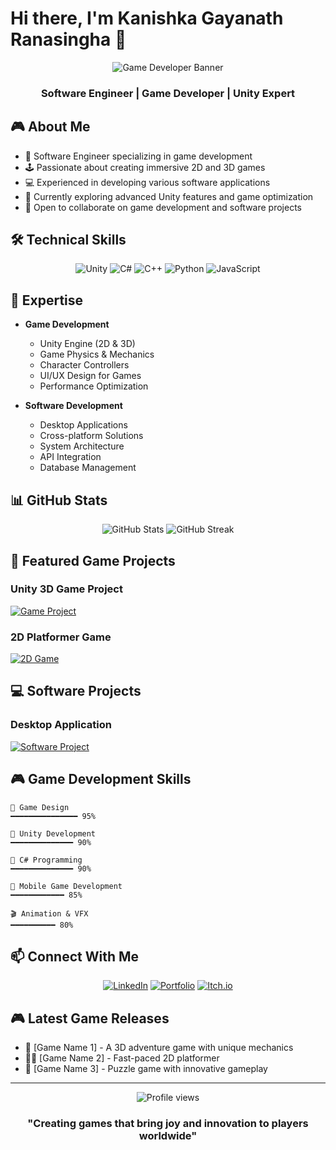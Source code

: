 # Hi there, I'm Kanishka Gayanath Ranasingha 👋 

<div align="center">
  <img src="[/api/placeholder/800/200](https://www.google.com/url?sa=i&url=https%3A%2F%2Fwww.pinterest.com%2Fpin%2Fkg-letter-logo-design-initial-letters-kg-logo-icon-abstract-letter-kg-minimal-logo-design-templat--964474076435882777%2F&psig=AOvVaw0zY8JpxAC1ttpq85-E8A5J&ust=1730741330788000&source=images&cd=vfe&opi=89978449&ved=0CBQQjRxqFwoTCLiV8P7XwIkDFQAAAAAdAAAAABAE)" alt="Game Developer Banner" />
  <h3>Software Engineer | Game Developer | Unity Expert</h3>
</div>

## 🎮 About Me

- 🎯 Software Engineer specializing in game development
- 🕹️ Passionate about creating immersive 2D and 3D games
- 💻 Experienced in developing various software applications
- 🌱 Currently exploring advanced Unity features and game optimization
- 🤝 Open to collaborate on game development and software projects

## 🛠️ Technical Skills

<div align="center">

![Unity](https://img.shields.io/badge/Unity-000000?style=for-the-badge&logo=unity&logoColor=white)
![C#](https://img.shields.io/badge/C%23-239120?style=for-the-badge&logo=c-sharp&logoColor=white)
![C++](https://img.shields.io/badge/C++-00599C?style=for-the-badge&logo=c%2B%2B&logoColor=white)
![Python](https://img.shields.io/badge/Python-3776AB?style=for-the-badge&logo=python&logoColor=white)
![JavaScript](https://img.shields.io/badge/JavaScript-F7DF1E?style=for-the-badge&logo=javascript&logoColor=black)

</div>

## 🎯 Expertise

- **Game Development**
  - Unity Engine (2D & 3D)
  - Game Physics & Mechanics
  - Character Controllers
  - UI/UX Design for Games
  - Performance Optimization

- **Software Development**
  - Desktop Applications
  - Cross-platform Solutions
  - System Architecture
  - API Integration
  - Database Management

## 📊 GitHub Stats

<div align="center">
  <img src="https://github-readme-stats.vercel.app/api?username=YourUsername&show_icons=true&theme=tokyonight" alt="GitHub Stats" />
  <img src="https://github-readme-streak-stats.herokuapp.com/?user=YourUsername&theme=tokyonight" alt="GitHub Streak" />
</div>

## 🎲 Featured Game Projects

### Unity 3D Game Project
[![Game Project](https://github-readme-stats.vercel.app/api/pin/?username=YourUsername&repo=GameProjectName&theme=tokyonight)](https://github.com/YourUsername/GameProjectName)

### 2D Platformer Game
[![2D Game](https://github-readme-stats.vercel.app/api/pin/?username=YourUsername&repo=2DGameName&theme=tokyonight)](https://github.com/YourUsername/2DGameName)

## 💻 Software Projects

### Desktop Application
[![Software Project](https://github-readme-stats.vercel.app/api/pin/?username=YourUsername&repo=SoftwareProjectName&theme=tokyonight)](https://github.com/YourUsername/SoftwareProjectName)

## 🎮 Game Development Skills

```
🎯 Game Design
━━━━━━━━━━━━━━━ 95%

🎨 Unity Development
━━━━━━━━━━━━━━ 90%

🔧 C# Programming
━━━━━━━━━━━━━━ 90%

📱 Mobile Game Development
━━━━━━━━━━━━ 85%

🎬 Animation & VFX
━━━━━━━━━━ 80%
```

## 📫 Connect With Me

<div align="center">

[![LinkedIn](https://img.shields.io/badge/LinkedIn-0077B5?style=for-the-badge&logo=linkedin&logoColor=white)](https://linkedin.com/in/YourUsername)
[![Portfolio](https://img.shields.io/badge/Portfolio-FF5722?style=for-the-badge&logo=google-chrome&logoColor=white)](https://your-portfolio.com)
[![Itch.io](https://img.shields.io/badge/Itch.io-FA5C5C?style=for-the-badge&logo=itch.io&logoColor=white)](https://itch.io/YourUsername)

</div>

## 🎮 Latest Game Releases

- 🚀 [Game Name 1] - A 3D adventure game with unique mechanics
- 🏃‍♂️ [Game Name 2] - Fast-paced 2D platformer
- 🧩 [Game Name 3] - Puzzle game with innovative gameplay

---

<div align="center">
  <img src="https://komarev.com/ghpvc/?username=YourUsername&color=blueviolet&style=flat-square" alt="Profile views" />
  
  ### "Creating games that bring joy and innovation to players worldwide"
</div>
